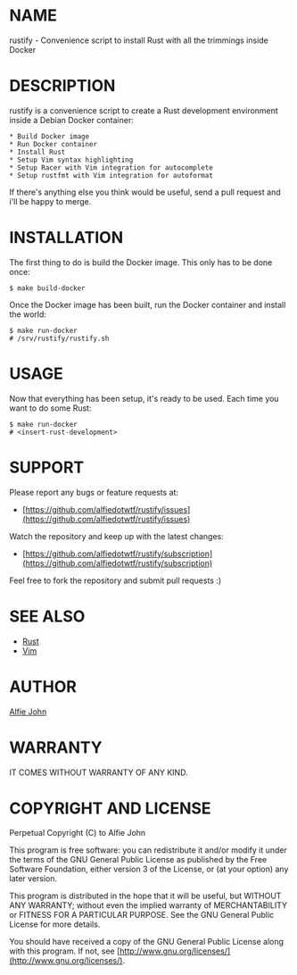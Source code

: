 # NAME

rustify - Convenience script to install Rust with all the trimmings inside Docker

# DESCRIPTION

rustify is a convenience script to create a Rust development environment inside
a Debian Docker container:

    * Build Docker image
    * Run Docker container
    * Install Rust
    * Setup Vim syntax highlighting
    * Setup Racer with Vim integration for autocomplete
    * Setup rustfmt with Vim integration for autoformat

If there's anything else you think would be useful, send a pull request and
i'll be happy to merge.

# INSTALLATION

The first thing to do is build the Docker image. This only has to be done once:

    $ make build-docker

Once the Docker image has been built, run the Docker container and install the world:

    $ make run-docker
    # /srv/rustify/rustify.sh

# USAGE

Now that everything has been setup, it's ready to be used. Each time you want to do some Rust:

    $ make run-docker
    # <insert-rust-development>

# SUPPORT

Please report any bugs or feature requests at:

* [https://github.com/alfiedotwtf/rustify/issues](https://github.com/alfiedotwtf/rustify/issues)

Watch the repository and keep up with the latest changes:

* [https://github.com/alfiedotwtf/rustify/subscription](https://github.com/alfiedotwtf/rustify/subscription)

Feel free to fork the repository and submit pull requests :)

# SEE ALSO

* [Rust](https://www.rust-lang.org/)
* [Vim](http://www.vim.org/)

# AUTHOR

[Alfie John](https://www.alfie.wtf)

# WARRANTY

IT COMES WITHOUT WARRANTY OF ANY KIND.

# COPYRIGHT AND LICENSE

Perpetual Copyright (C) to Alfie John

This program is free software: you can redistribute it and/or modify it under
the terms of the GNU General Public License as published by the Free Software
Foundation, either version 3 of the License, or (at your option) any later
version.

This program is distributed in the hope that it will be useful, but WITHOUT ANY
WARRANTY; without even the implied warranty of MERCHANTABILITY or FITNESS FOR A
PARTICULAR PURPOSE. See the GNU General Public License for more details.

You should have received a copy of the GNU General Public License along with
this program. If not, see [http://www.gnu.org/licenses/](http://www.gnu.org/licenses/).
